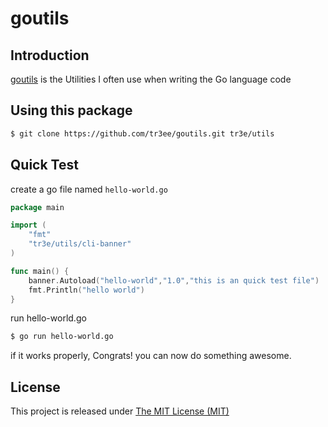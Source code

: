 # goutils

## Introduction

[goutils]() is the Utilities I often use when writing the Go language code

## Using this package

```sh
$ git clone https://github.com/tr3ee/goutils.git tr3e/utils
```

## Quick Test

create a go file named `hello-world.go`
```GO
package main

import (
    "fmt"
    "tr3e/utils/cli-banner"
)

func main() {
    banner.Autoload("hello-world","1.0","this is an quick test file")
    fmt.Println("hello world")
}
```

run hello-world.go

```sh
$ go run hello-world.go
```
if it works properly, Congrats! you can now do something awesome.

## License

This project is released under [The MIT License (MIT)](https://github.com/tr3ee/goutils/blob/master/LICENSE)